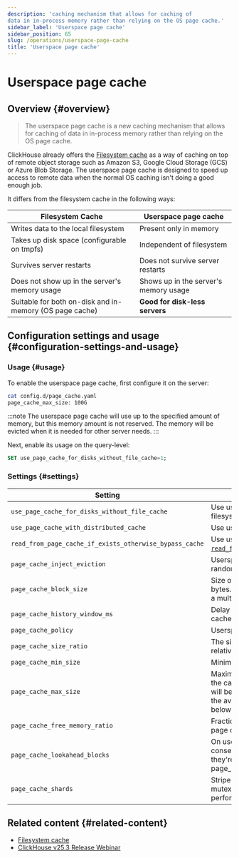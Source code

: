 ```yaml
---
description: 'caching mechanism that allows for caching of 
data in in-process memory rather than relying on the OS page cache.'
sidebar_label: 'Userspace page cache'
sidebar_position: 65
slug: /operations/userspace-page-cache
title: 'Userspace page cache'
---
```


# Userspace page cache

## Overview {#overview}

> The userspace page cache is a new caching mechanism that allows for caching of 
data in in-process memory rather than relying on the OS page cache.

ClickHouse already offers the [Filesystem cache](/docs/operations/storing-data) 
as a way of caching on top of remote object storage such as Amazon S3, Google 
Cloud Storage (GCS) or Azure Blob Storage. The userspace page cache is designed 
to speed up access to remote data when the normal OS caching isn't doing a good 
enough job. 

It differs from the filesystem cache in the following ways:

| Filesystem Cache                                        | Userspace page cache                  |
|---------------------------------------------------------|---------------------------------------|
| Writes data to the local filesystem                     | Present only in memory                |
| Takes up disk space (configurable on tmpfs)             | Independent of filesystem             |
| Survives server restarts                                | Does not survive server restarts      |
| Does not show up in the server's memory usage           | Shows up in the server's memory usage |
| Suitable for both on-disk and in-memory (OS page cache) | **Good for disk-less servers**        |

## Configuration settings and usage {#configuration-settings-and-usage}

### Usage {#usage}

To enable the userspace page cache, first configure it on the server:

```bash
cat config.d/page_cache.yaml
page_cache_max_size: 100G
```

:::note
The userspace page cache will use up to the specified amount of memory, but
this memory amount is not reserved. The memory will be evicted when it is needed
for other server needs.
:::

Next, enable its usage on the query-level:

```sql
SET use_page_cache_for_disks_without_file_cache=1;
```

### Settings {#settings}

| Setting                                                  | Description                                                                                                                                                                                                                                                                                                            | Default     |
|----------------------------------------------------------|------------------------------------------------------------------------------------------------------------------------------------------------------------------------------------------------------------------------------------------------------------------------------------------------------------------------|-------------|
| `use_page_cache_for_disks_without_file_cache`            | Use userspace page cache for remote disks that don't have filesystem cache enabled.                                                                                                                                                                                                                                    | `0`         |
| `use_page_cache_with_distributed_cache`                  | Use userspace page cache when distributed cache is used.                                                                                                                                                                                                                                                               | `0`         |
| `read_from_page_cache_if_exists_otherwise_bypass_cache`  | Use userspace page cache in passive mode, similar to [`read_from_filesystem_cache_if_exists_otherwise_bypass_cache`](/docs/operations/settings/settings#read_from_filesystem_cache_if_exists_otherwise_bypass_cache).                                                                                                  | `0`         |
| `page_cache_inject_eviction`                             | Userspace page cache will sometimes invalidate some pages at random. Intended for testing.                                                                                                                                                                                                                             | `0`         |
| `page_cache_block_size`                                  | Size of file chunks to store in the userspace page cache, in bytes. All reads that go through the cache will be rounded up to a multiple of this size.                                                                                                                                                                 | `1048576`   |
| `page_cache_history_window_ms`                           | Delay before freed memory can be used by userspace page cache.                                                                                                                                                                                                                                                         | `1000`      |
| `page_cache_policy`                                      | Userspace page cache policy name.                                                                                                                                                                                                                                                                                      | `SLRU`      |
| `page_cache_size_ratio`                                  | The size of the protected queue in the userspace page cache relative to the cache\'s total size.                                                                                                                                                                                                                       | `0.5`       |
| `page_cache_min_size`                                    | Minimum size of the userspace page cache.                                                                                                                                                                                                                                                                              | `104857600` |
| `page_cache_max_size`                                    | Maximum size of the userspace page cache. Set to 0 to disable the cache. If greater than page_cache_min_size, the cache size will be continuously adjusted within this range, to use most of the available memory while keeping the total memory usage below the limit (`max_server_memory_usage`\[`_to_ram_ratio`\]). | `0`         |
| `page_cache_free_memory_ratio`                           | Fraction of the memory limit to keep free from the userspace page cache. Analogous to Linux min_free_kbytes setting.                                                                                                                                                                                                   | `0.15`      |
| `page_cache_lookahead_blocks`                            | On userspace page cache miss, read up to this many consecutive blocks at once from the underlying storage, if they\'re also not in the cache. Each block is page_cache_block_size bytes.                                                                                                                               | `16`        |
| `page_cache_shards`                                      | Stripe userspace page cache over this many shards to reduce mutex contention. Experimental, not likely to improve performance.                                                                                                                                                                                         | `4`         |

## Related content {#related-content}
- [Filesystem cache](/docs/operations/storing-data)
- [ClickHouse v25.3 Release Webinar](https://www.youtube.com/live/iCKEzp0_Z2Q?feature=shared&t=1320)

